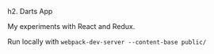 h2. Darts App

My experiments with React and Redux.

Run locally with `webpack-dev-server --content-base public/`